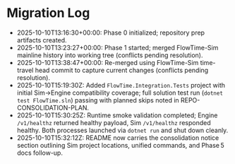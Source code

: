 # Migration Log

- 2025-10-10T13:16:30+00:00: Phase 0 initialized; repository prep artifacts created.
- 2025-10-10T13:23:27+00:00: Phase 1 started; merged FlowTime-Sim mainline history into working tree (conflicts pending resolution).
- 2025-10-10T13:38:47+00:00: Re-merged using FlowTime-Sim time-travel head commit to capture current changes (conflicts pending resolution).
- 2025-10-10T15:19:30Z: Added `FlowTime.Integration.Tests` project with initial Sim→Engine compatibility coverage; full solution test run (`dotnet test FlowTime.sln`) passing with planned skips noted in REPO-CONSOLIDATION-PLAN.
- 2025-10-10T15:30:25Z: Runtime smoke validation completed; Engine `/v1/healthz` returned healthy payload, Sim `/v1/healthz` responded healthy. Both processes launched via `dotnet run` and shut down cleanly.
- 2025-10-10T15:32:12Z: README now carries the consolidation notice section outlining Sim project locations, unified commands, and Phase 5 docs follow-up.
